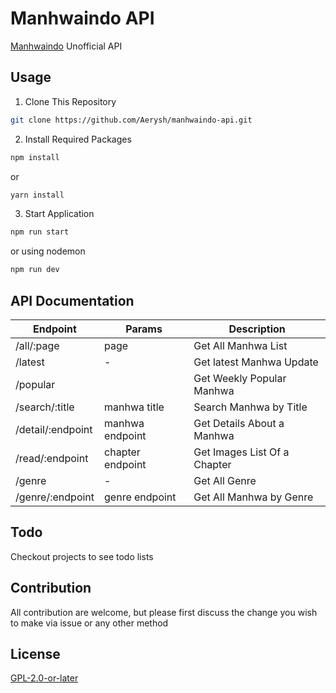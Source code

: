 # Manhwaindo API

[Manhwaindo](https://manhwaindo.id) Unofficial API</br>

## Usage

1. Clone This Repository

```bash
git clone https://github.com/Aerysh/manhwaindo-api.git
```

2. Install Required Packages

```bash
npm install
```

or

```bash
yarn install
```

3. Start Application

```bash
npm run start
```

or using nodemon

```bash
npm run dev
```

## API Documentation

| Endpoint          | Params           | Description                  |
| ----------------- | ---------------- | ---------------------------- |
| /all/:page        | page             | Get All Manhwa List          |
| /latest           | -                | Get latest Manhwa Update     |
| /popular          |                  | Get Weekly Popular Manhwa    |
| /search/:title    | manhwa title     | Search Manhwa by Title       |
| /detail/:endpoint | manhwa endpoint  | Get Details About a Manhwa   |
| /read/:endpoint   | chapter endpoint | Get Images List Of a Chapter |
| /genre            | -                | Get All Genre                |
| /genre/:endpoint  | genre endpoint   | Get All Manhwa by Genre      |

## Todo

Checkout projects to see todo lists

## Contribution

All contribution are welcome, but please first discuss the change you wish to make via issue or any other method

## License

[GPL-2.0-or-later](https://github.com/Aerysh/manhwaindo-api/blob/master/LICENSE)
